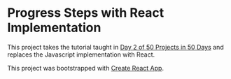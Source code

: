 # Progress Steps with React Implementation

This project takes the tutorial taught in [Day 2 of 50 Projects in 50 Days](https://udemy.com/course/50-projects-50-days/learn/lecture/23595208) and replaces the Javascript implementation with React.

This project was bootstrapped with [Create React App](https://github.com/facebook/create-react-app).

